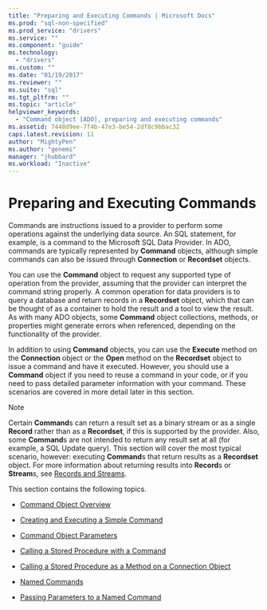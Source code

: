 ```yaml
---
title: "Preparing and Executing Commands | Microsoft Docs"
ms.prod: "sql-non-specified"
ms.prod_service: "drivers"
ms.service: ""
ms.component: "guide"
ms.technology:
  - "drivers"
ms.custom: ""
ms.date: "01/19/2017"
ms.reviewer: ""
ms.suite: "sql"
ms.tgt_pltfrm: ""
ms.topic: "article"
helpviewer_keywords: 
  - "Command object [ADO], preparing and executing commands"
ms.assetid: 7448d9ee-7f4b-47e3-be54-2df8c9bbac32
caps.latest.revision: 11
author: "MightyPen"
ms.author: "genemi"
manager: "jhubbard"
ms.workload: "Inactive"
---
```

# Preparing and Executing Commands
Commands are instructions issued to a provider to perform some operations against the underlying data source. An SQL statement, for example, is a command to the Microsoft SQL Data Provider. In ADO, commands are typically represented by **Command** objects, although simple commands can also be issued through **Connection** or **Recordset** objects.  
  
 You can use the **Command** object to request any supported type of operation from the provider, assuming that the provider can interpret the command string properly. A common operation for data providers is to query a database and return records in a **Recordset** object, which that can be thought of as a container to hold the result and a tool to view the result. As with many ADO objects, some **Command** object collections, methods, or properties might generate errors when referenced, depending on the functionality of the provider.  
  
 In addition to using **Command** objects, you can use the **Execute** method on the **Connection** object or the **Open** method on the **Recordset** object to issue a command and have it executed. However, you should use a **Command** object if you need to reuse a command in your code, or if you need to pass detailed parameter information with your command. These scenarios are covered in more detail later in this section.  
  
> [!NOTE]
>  Certain **Command**s can return a result set as a binary stream or as a single **Record** rather than as a **Recordset**, if this is supported by the provider. Also, some **Command**s are not intended to return any result set at all (for example, a SQL Update query). This section will cover the most typical scenario, however: executing **Command**s that return results as a **Recordset** object. For more information about returning results into **Record**s or **Stream**s, see [Records and Streams](../../../ado/guide/data/records-and-streams.md).  
  
 This section contains the following topics.  
  
-   [Command Object Overview](../../../ado/guide/data/command-object-overview.md)  
  
-   [Creating and Executing a Simple Command](../../../ado/guide/data/creating-and-executing-a-simple-command.md)  
  
-   [Command Object Parameters](../../../ado/guide/data/command-object-parameters.md)  
  
-   [Calling a Stored Procedure with a Command](../../../ado/guide/data/calling-a-stored-procedure-with-a-command.md)  
  
-   [Calling a Stored Procedure as a Method on a Connection Object](../../../ado/guide/data/calling-a-stored-procedure-as-a-method-on-a-connection-object.md)  
  
-   [Named Commands](../../../ado/guide/data/named-commands.md)  
  
-   [Passing Parameters to a Named Command](../../../ado/guide/data/passing-parameters-to-a-named-command.md)
